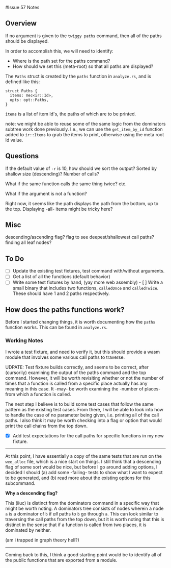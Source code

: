 #Issue 57 Notes

## Overview

If no argument is given to the `twiggy paths` command, then all of the paths
should be displayed.

In order to accomplish this, we will need to identify:
*  Where is the path set for the paths command?
*  How should we set this (meta-root) so that all paths are displayed?

The `Paths` struct is created by the `paths` function in `analyze.rs`,
and is defined like this:

```
struct Paths {
  items: Vec<ir::Id>,
  opts: opt::Paths,
}
```

`items` is a list of item Id's, the paths of which are to be printed.

note: we might be able to reuse some of the same logic from the dominators
subtree work done previously. I.e., we can use the `get_item_by_id` function
added to `ir::Items` to grab the items to print, otherwise using the meta
root Id value.

## Questions

If the default value of `-r` is 10, how should we sort the output? Sorted
by shallow size (descending)? Number of calls?

What if the same function calls the same thing twice? etc.

What if the argument is not a function?

Right now, it seems like the path displays the path from the bottom, up to
the top. Displaying -all- items might be tricky here?

## Misc

descending/ascending flag?
flag to see deepest/shallowest call paths?
finding all leaf nodes?

## To Do

- [ ]  Update the existing test fixtures, test command with/without arguments.
- [ ]  Get a list of all the functions (default behavior)
- [ ]  Write some test fixtures by hand, (yay more web assembly)
       - [ ] Write a small binary that includes two functions, `calledOnce`
             and `calledTwice`. These should have 1 and 2 paths respectively.

## How does the paths functions work?

Before I started changing things, it is worth documenting how the `paths`
function works. This can be found in `analyze.rs`.

### Working Notes

I wrote a test fixture, and need to verify it, but this should provide a wasm
module that involves some various call paths to traverse.

UDPATE: Test fixture builds correctly, and seems to be correct, after
(cursorily) examining the output of the paths command and the top command.
However, it will be worth revisiting whether or not the number of times that
a function is called from a specific place actually has any meaning in this
case. It -may- be worth examining the -number of places- from which a function
is called.

The next step I believe is to build some test cases that follow the same
pattern as the existing test cases. From there, I will be able to look into
how to handle the case of no parameter being given, i.e. printing all of
the call paths. I also think it may be worth checking into a flag or option
that would print the call chains from the top down.

- [x] Add test expectations for the call paths for specific functions in my new fixture.

---

At this point, I have essentially a copy of the same tests that are run on the
`wee_alloc` file, which is a nice start on things. I still think that a
descending flag of some sort would be nice, but before I go around adding
options, I decided I should (a) add some -failing- tests to show what I want
to expect to be generated, and (b) read more about the existing options for
this subcommand.

__Why a descending flag?__

This (iiuc) is distinct from the dominators command in a specific way that
might be worth noting. A dominators tree consists of nodes wherein a node `a`
is a dominator of `b` if _all_ paths to `b` go through `a`. This can look
similar to traversing the call paths from the top down, but it is worth noting
that this is distinct in the sense that if a function is called from two
places, it is dominated by neither.

(am i trapped in graph theory hell?)

---

Coming back to this, I think a good starting point would be to identify all
of the public functions that are exported from a module.

